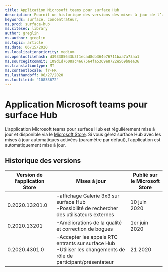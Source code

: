 ```yaml
---
title: Application Microsoft teams pour surface Hub
description: Fournit un historique des versions des mises à jour de l’application Microsoft teams pour surface Hub.
keywords: surface, concentrateur,
ms.prod: surface-hub
ms.sitesec: library
author: greglin
ms.author: greglin
ms.topic: article
ms.date: 06/15/2020
ms.localizationpriority: medium
ms.openlocfilehash: d393385643b3f1ecad8db364e76711baa7a73aa1
ms.sourcegitcommit: 109d1d7608ac4667564fa5369e8722e569b8ea36
ms.translationtype: MT
ms.contentlocale: fr-FR
ms.lasthandoff: 06/27/2020
ms.locfileid: "10833672"
---
```

# Application Microsoft teams pour surface Hub 

L’application Microsoft teams pour surface Hub est régulièrement mise à jour et disponible via le [Microsoft Store](https://www.microsoft.com/store/apps/windows). Si vous gérez surface Hub avec les mises à jour automatiques activées (paramètre par défaut), l’application est automatiquement mise à jour.
 

## Historique des versions
| Version de l’application Store | Mises à jour                                                                                         | Publié sur le Microsoft Store |
| --------------------- | --------------------------------------------------------------------------------------------------- | -------------------------------- |
| 0.2020.13201.0        | -affichage Galerie 3x3 sur surface Hub<br>-Possibilité de rechercher des utilisateurs externes                         | 10 juin 2020<br>            |
| 0.2020.13201          | -Améliorations de la qualité et correction de bogues                                                                | 1er juin 2020<br>          |
| 0.2020.4301.0         | -Accepter les appels RTC entrants sur surface Hub<br>-Utiliser les changements de rôle de participant/présentateur            | 21 2020                     |
